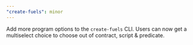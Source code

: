 ```yaml
---
"create-fuels": minor
---
```


Add more program options to the `create-fuels` CLI. Users can now get a multiselect choice to choose out of contract, script & predicate.
